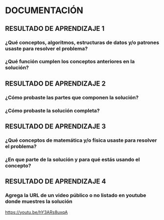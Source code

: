 # DOCUMENTACIÓN

## RESULTADO DE APRENDIZAJE 1

### ¿Qué conceptos, algoritmos, estructuras de datos y/o patrones usaste para resolver el problema?

### ¿Qué función cumplen los conceptos anteriores en la solución?

## RESULTADO DE APRENDIZAJE 2

### ¿Cómo probaste las partes que componen la solución?

### ¿Cómo probaste la solución completa?

## RESULTADO DE APRENDIZAJE 3

### ¿Qué conceptos de matemática y/o física usaste para resolver el problema?
### ¿En que parte de la solución y para qué estás usando el concepto?

## RESULTADO DE APRENDIZAJE 4

### Agrega la URL de un video público o no listado en youtube donde muestres la solución
https://youtu.be/hY3ARs8uxqA

